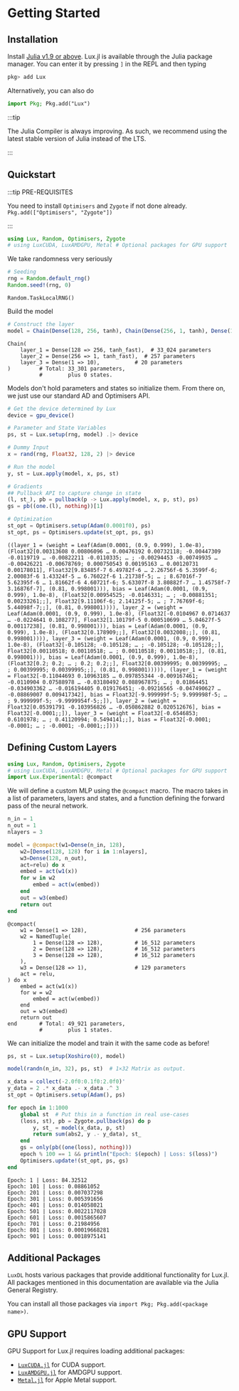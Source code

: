 
<a id='getting-started'></a>

# Getting Started


<a id='Installation'></a>

## Installation


Install [Julia v1.9 or above](https://julialang.org/downloads/). Lux.jl is available through the Julia package manager. You can enter it by pressing `]` in the REPL and then typing


```julia
pkg> add Lux
```


Alternatively, you can also do


```julia
import Pkg; Pkg.add("Lux")
```


:::tip


The Julia Compiler is always improving. As such, we recommend using the latest stable version of Julia instead of the LTS.


:::


<a id='Quickstart'></a>

## Quickstart


:::tip PRE-REQUISITES


You need to install `Optimisers` and `Zygote` if not done already. `Pkg.add(["Optimisers", "Zygote"])`


:::


```julia
using Lux, Random, Optimisers, Zygote
# using LuxCUDA, LuxAMDGPU, Metal # Optional packages for GPU support
```


We take randomness very seriously


```julia
# Seeding
rng = Random.default_rng()
Random.seed!(rng, 0)
```


```
Random.TaskLocalRNG()
```


Build the model


```julia
# Construct the layer
model = Chain(Dense(128, 256, tanh), Chain(Dense(256, 1, tanh), Dense(1, 10)))
```


```
Chain(
    layer_1 = Dense(128 => 256, tanh_fast),  # 33_024 parameters
    layer_2 = Dense(256 => 1, tanh_fast),  # 257 parameters
    layer_3 = Dense(1 => 10),           # 20 parameters
)         # Total: 33_301 parameters,
          #        plus 0 states.
```


Models don't hold parameters and states so initialize them. From there on, we just use our standard AD and Optimisers API.


```julia
# Get the device determined by Lux
device = gpu_device()

# Parameter and State Variables
ps, st = Lux.setup(rng, model) .|> device

# Dummy Input
x = rand(rng, Float32, 128, 2) |> device

# Run the model
y, st = Lux.apply(model, x, ps, st)

# Gradients
## Pullback API to capture change in state
(l, st_), pb = pullback(p -> Lux.apply(model, x, p, st), ps)
gs = pb((one.(l), nothing))[1]

# Optimization
st_opt = Optimisers.setup(Adam(0.0001f0), ps)
st_opt, ps = Optimisers.update(st_opt, ps, gs)
```


```
((layer_1 = (weight = Leaf(Adam(0.0001, (0.9, 0.999), 1.0e-8), (Float32[0.00313608 0.00806096 … 0.00476192 0.00732118; -0.00447309 -0.0119719 … -0.00822211 -0.0110335; … ; -0.00294453 -0.00749935 … -0.00426221 -0.00678769; 0.000750543 0.00195163 … 0.00120731 0.00178011], Float32[9.83485f-7 6.49782f-6 … 2.26756f-6 5.3599f-6; 2.00083f-6 1.43324f-5 … 6.76022f-6 1.21738f-5; … ; 8.67016f-7 5.62395f-6 … 1.81662f-6 4.60721f-6; 5.63307f-8 3.80882f-7 … 1.45758f-7 3.16876f-7], (0.81, 0.998001))), bias = Leaf(Adam(0.0001, (0.9, 0.999), 1.0e-8), (Float32[0.00954525; -0.0146331; … ; -0.00881351; 0.00233261;;], Float32[9.11106f-6; 2.14125f-5; … ; 7.76769f-6; 5.44098f-7;;], (0.81, 0.998001)))), layer_2 = (weight = Leaf(Adam(0.0001, (0.9, 0.999), 1.0e-8), (Float32[-0.0104967 0.0714637 … -0.0224641 0.108277], Float32[1.10179f-5 0.000510699 … 5.04627f-5 0.00117238], (0.81, 0.998001))), bias = Leaf(Adam(0.0001, (0.9, 0.999), 1.0e-8), (Float32[0.178909;;], Float32[0.0032008;;], (0.81, 0.998001)))), layer_3 = (weight = Leaf(Adam(0.0001, (0.9, 0.999), 1.0e-8), (Float32[-0.105128; -0.105128; … ; -0.105128; -0.105128;;], Float32[0.00110518; 0.00110518; … ; 0.00110518; 0.00110518;;], (0.81, 0.998001))), bias = Leaf(Adam(0.0001, (0.9, 0.999), 1.0e-8), (Float32[0.2; 0.2; … ; 0.2; 0.2;;], Float32[0.00399995; 0.00399995; … ; 0.00399995; 0.00399995;;], (0.81, 0.998001))))), (layer_1 = (weight = Float32[-0.11044693 0.10963185 … 0.097855344 -0.009167461; -0.0110904 0.07588978 … -0.03180492 0.088967875; … ; 0.01864451 -0.034903362 … -0.016194405 0.019176451; -0.09216565 -0.047490627 … -0.08869007 0.009417342], bias = Float32[-9.999999f-5; 9.999998f-5; … ; 9.999999f-5; -9.9999954f-5;;]), layer_2 = (weight = Float32[0.05391791 -0.103956826 … -0.050862882 0.020512676], bias = Float32[-0.0001;;]), layer_3 = (weight = Float32[-0.6546853; 0.6101978; … ; 0.41120994; 0.5494141;;], bias = Float32[-0.0001; -0.0001; … ; -0.0001; -0.0001;;])))
```


<a id='Defining-Custom-Layers'></a>

## Defining Custom Layers


```julia
using Lux, Random, Optimisers, Zygote
# using LuxCUDA, LuxAMDGPU, Metal # Optional packages for GPU support
import Lux.Experimental: @compact
```


We will define a custom MLP using the `@compact` macro. The macro takes in a list of parameters, layers and states, and a function defining the forward pass of the neural network.


```julia
n_in = 1
n_out = 1
nlayers = 3

model = @compact(w1=Dense(n_in, 128),
    w2=[Dense(128, 128) for i in 1:nlayers],
    w3=Dense(128, n_out),
    act=relu) do x
    embed = act(w1(x))
    for w in w2
        embed = act(w(embed))
    end
    out = w3(embed)
    return out
end
```


```
@compact(
    w1 = Dense(1 => 128),               # 256 parameters
    w2 = NamedTuple(
        1 = Dense(128 => 128),          # 16_512 parameters
        2 = Dense(128 => 128),          # 16_512 parameters
        3 = Dense(128 => 128),          # 16_512 parameters
    ),
    w3 = Dense(128 => 1),               # 129 parameters
    act = relu,
) do x 
    embed = act(w1(x))
    for w = w2
        embed = act(w(embed))
    end
    out = w3(embed)
    return out
end       # Total: 49_921 parameters,
          #        plus 1 states.
```


We can initialize the model and train it with the same code as before!


```julia
ps, st = Lux.setup(Xoshiro(0), model)

model(randn(n_in, 32), ps, st)  # 1×32 Matrix as output.

x_data = collect(-2.0f0:0.1f0:2.0f0)'
y_data = 2 .* x_data .- x_data .^ 3
st_opt = Optimisers.setup(Adam(), ps)

for epoch in 1:1000
    global st  # Put this in a function in real use-cases
    (loss, st), pb = Zygote.pullback(ps) do p
        y, st_ = model(x_data, p, st)
        return sum(abs2, y .- y_data), st_
    end
    gs = only(pb((one(loss), nothing)))
    epoch % 100 == 1 && println("Epoch: $(epoch) | Loss: $(loss)")
    Optimisers.update!(st_opt, ps, gs)
end
```


```
Epoch: 1 | Loss: 84.32512
Epoch: 101 | Loss: 0.08861052
Epoch: 201 | Loss: 0.007037298
Epoch: 301 | Loss: 0.005391656
Epoch: 401 | Loss: 0.014058021
Epoch: 501 | Loss: 0.0022117028
Epoch: 601 | Loss: 0.0015865607
Epoch: 701 | Loss: 0.21984956
Epoch: 801 | Loss: 0.00019668281
Epoch: 901 | Loss: 0.0018975141
```


<a id='Additional-Packages'></a>

## Additional Packages


`LuxDL` hosts various packages that provide additional functionality for Lux.jl. All packages mentioned in this documentation are available via the Julia General Registry.


You can install all those packages via `import Pkg; Pkg.add(<package name>)`.


<a id='GPU-Support'></a>

## GPU Support


GPU Support for Lux.jl requires loading additional packages:


  * [`LuxCUDA.jl`](https://github.com/LuxDL/LuxCUDA.jl) for CUDA support.
  * [`LuxAMDGPU.jl`](https://github.com/LuxDL/LuxAMDGPU.jl) for AMDGPU support.
  * [`Metal.jl`](https://github.com/JuliaGPU/Metal.jl) for Apple Metal support.

